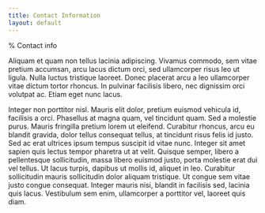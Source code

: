 ```yaml
---
title: Contact Information
layout: default
---
```


% Contact info

Aliquam et quam non tellus lacinia adipiscing. Vivamus commodo, sem vitae pretium accumsan, arcu lacus dictum orci, sed ullamcorper risus leo ut ligula. Nulla luctus tristique laoreet. Donec placerat arcu a leo ullamcorper vitae dictum tortor rhoncus. In pulvinar facilisis libero, nec dignissim orci volutpat ac. Etiam eget nunc lacus.

Integer non porttitor nisl. Mauris elit dolor, pretium euismod vehicula id, facilisis a orci. Phasellus at magna quam, vel tincidunt quam. Sed a molestie purus. Mauris fringilla pretium lorem ut eleifend. Curabitur rhoncus, arcu eu blandit gravida, dolor tellus consequat tellus, at tincidunt risus felis id justo. Sed ac erat ultrices ipsum tempus suscipit id vitae nunc. Integer sit amet sapien quis lectus tempor pharetra ut at velit. Quisque semper, libero a pellentesque sollicitudin, massa libero euismod justo, porta molestie erat dui vel tellus. Ut lacus turpis, dapibus ut mollis id, aliquet in leo. Curabitur sollicitudin mauris sollicitudin dolor aliquam tristique. Ut congue sem vitae justo congue consequat. Integer mauris nisi, blandit in facilisis sed, lacinia quis lacus. Vestibulum sem enim, ullamcorper a porttitor vel, laoreet quis diam.
